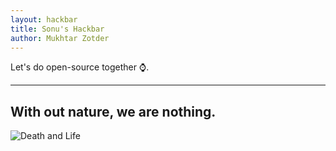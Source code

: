 ```yaml
---
layout: hackbar
title: Sonu's Hackbar
author: Mukhtar Zotder
---
```


Let's do open-source together ⌚.

---

## With out nature, we are nothing.

![Death and Life]({{site.baseurl}}/assets/images/mukhtar_zotder.jpg)
